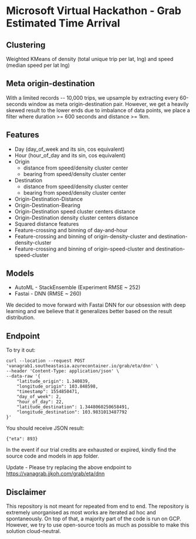 # Microsoft Virtual Hackathon - Grab Estimated Time Arrival

## Clustering
Weighted KMeans of density (total unique trip per lat, lng) and speed (median speed per lat lng)

## Meta origin-destination
With a limited records -- 10,000 trips, we upsample by extracting every 60-seconds window as meta origin-destination pair. However, we get a heavily skewed result to the lower ends due to imbalance of data points, we place a filter where duration >= 600 seconds and distance >= 1km.

## Features
- Day (day_of_week and its sin, cos equivalent)
- Hour (hour_of_day and its sin, cos equivalent)
- Origin
  - distance from speed/density cluster center
  - bearing from speed/density cluster center
- Destination
  - distance from speed/density cluster center
  - bearing from speed/density cluster center
- Origin-Destination-Distance
- Origin-Destination-Bearing
- Origin-Destination speed cluster centers distance
- Origin-Destination density cluster centers distance
- Squared distance features
- Feature-crossing and binning of day-and-hour
- Feature-crossing and binning of origin-density-cluster and destination-density-cluster
- Feature-crossing and binning of origin-speed-cluster and destination-speed-cluster

## Models
- AutoML - StackEnsemble (Experiment RMSE ~ 252)
- Fastai - DNN (RMSE ~ 260)

We decided to move forward with Fastai DNN for our obsession with deep learning and we believe that it generalizes better based on the result distribution.

## Endpoint
To try it out:
```
curl --location --request POST 'vanagrab1.southeastasia.azurecontainer.io/grab/eta/dnn' \
--header 'Content-Type: application/json' \
--data-raw '{
    "latitude_origin": 1.340839,
    "longitude_origin": 103.848598,
    "timestamp": 1554850471,
    "day_of_week": 2,
    "hour_of_day": 22,
    "latitude_destination": 1.3448060250658491,
    "longitude_destination": 103.9831013487792
}'
```
You should receive JSON result:
```
{"eta": 893}
```

In the event if our trial credits are exhausted or expired, kindly find the source code and models in app folder.

Update - Please try replacing the above endpoint to https://vanagrab.jjkoh.com/grab/eta/dnn

## Disclaimer
This repository is not meant for repeated from end to end. The repository is extremely unorganised as most works are iterated ad hoc and spontaneously. On top of that, a majority part of the code is run on GCP. However, we try to use open-source tools as much as possible to make this solution cloud-neutral.
